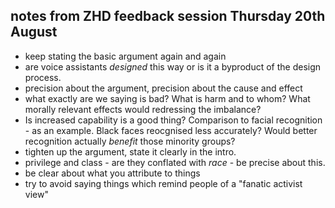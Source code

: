 ## notes from ZHD feedback session Thursday 20th August

- keep stating the basic argument again and again
- are voice assistants _designed_ this way or is it a byproduct of the design process.
- precision about the argument, precision about the cause and effect
- what exactly are we saying is bad? What is harm and to whom? What morally relevant effects would redressing the imbalance?
- Is increased capability is a good thing? Comparison to facial recognition - as an example. Black faces reocgnised less accurately? Would better recognition actually _benefit_ those minority groups?
- tighten up the argument, state it clearly in the intro.
- privilege and class - are they conflated with _race_ - be precise about this.
- be clear about what you attribute to things
- try to avoid saying things which remind people of a "fanatic activist view"
